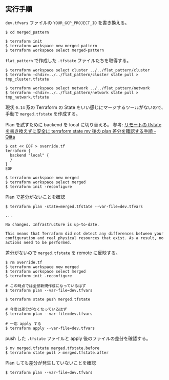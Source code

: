 ## 実行手順

`dev.tfvars` ファイルの `YOUR_GCP_PROJECT_ID` を書き換える。

```
$ cd merged_pattern

$ terraform init
$ terraform workspace new merged-pattern
$ terraform workspace select merged-pattern
```

`flat_pattern` で作成した `.tfstate` ファイルたちを取得する。

```
$ terraform workspace select cluster ../../flat_pattern/cluster
$ terraform -chdir=../../flat_pattern/cluster state pull > tmp_cluster.tfstate

$ terraform workspace select network ../../flat_pattern/network
$ terraform -chdir=../../flat_pattern/network state pull > tmp_network.tfstate
```

現状 `0.14` 系の Terraform の State をいい感じにマージするツールがないので、手動で `merged.tfstate` を作成する。

Plan を試すために backend を local に切り替える。
参考: [リモートの tfstate を書き換えずに安全に terraform state mv 後の plan 差分を確認する手順 - Qiita](https://qiita.com/minamijoyo/items/b4d70787556c83f289e7#backend%E3%82%92local%E3%81%AB%E5%88%87%E3%82%8A%E6%9B%BF%E3%81%88)

```
$ cat << EOF > override.tf
terraform {
  backend "local" {
  }
}
EOF

$ terraform workspace new merged
$ terraform workspace select merged
$ terraform init -reconfigure
```

Plan で差分がないことを確認

```
$ terraform plan -state=merged.tfstate --var-file=dev.tfvars

...

No changes. Infrastructure is up-to-date.

This means that Terraform did not detect any differences between your
configuration and real physical resources that exist. As a result, no
actions need to be performed.
```

差分がないので `merged.tfstate` を remote に反映する。

```
$ rm override.tf
$ terraform workspace new merged
$ terraform workspace select merged
$ terraform init -reconfigure

# この時点では全部新規作成になっているはず
$ terraform plan --var-file=dev.tfvars

$ terraform state push merged.tfstate

# 今度は差分がなくなっているはず
$ terraform plan --var-file=dev.tfvars

# 一応 apply する
$ terraform apply --var-file=dev.tfvars
```

push した `.tfstate` ファイルと apply 後のファイルの差分を確認する。

```
$ mv merged.tfstate merged.tfstate.before
$ terraform state pull > merged.tfstate.after
```

Plan しても差分が発生していないことを確認

```
$ terraform plan --var-file=dev.tfvars
```
